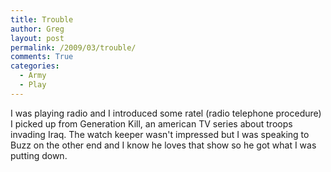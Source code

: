 ```yaml
---
title: Trouble
author: Greg
layout: post
permalink: /2009/03/trouble/
comments: True
categories:
  - Army
  - Play
---
```

I was playing radio and I introduced some ratel (radio telephone procedure) I picked up from Generation Kill, an american TV series about troops invading Iraq. The watch keeper wasn't impressed but I was speaking to Buzz on the other end and I know he loves that show so he got what I was putting down.